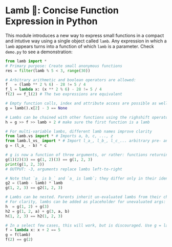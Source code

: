 # Lamb 🐑: Concise Function Expression in Python
This module introduces a new way to express small functions in a compact and intutive way using a single object called `lamb`. Any expression in which a `lamb` appears turns into a function of which `lamb` is a parameter. Check `demo.py` to see a demonstration:

```python
from lamb import *
# Primary purpose: Create small anonymous functions
res = filter(lamb % 5 < 3, range(30))

# Arbitrary arithmetic and boolean operators are allowed:
f   = (lamb ** 2 % 6) - 28 != 5 / 4
f_l = lambda x: (x ** 2 % 6) - 28 != 5 / 4
f(2) == f_l(2) # The two expressions are equivalent

# Empty function calls, index and attribute access are possible as well
g = lamb().x[2] - 3 == None

# Lambs can be chained with other functions using the righshift operator
h = g >> f >> lamb + 2 # make sure the first function is a lamb

# For multi-variable lambs, different lamb names improve clarity
from lamb.vs import * # Imports a, b, c, ..., z
from lamb.l_vs_ import * # Import l_a_, l_b_, l_c_... arbitrary pre- and postfixes are possible
g = (l_a_ - b) * c

# g is now a function of three arguments, or rather: functions returning functions, with one arg each (shoutout to Haskell)
g(1)(2)(3) == g(1, 2)(3) == g(1, 2, 3)
print(g(1, 2, 3))
# OUTPUT: -3, arguments replace lambs left-to-right

# Note that `a_ is b_` and `a_ is lamb`; they differ only in their identifier, so the following are equivalent:
g2 = (lamb - lamb) * lamb
g(1, 2, 3) == g2(1, 2, 3)

# Lambs can be nested. Parents inherit un-evaluated lambs from their children.
# For clarity, lambs can be added as placeholder for unevaluated args:
h  = g(1, 2) + g(3) 
h2 = g(1, 2, a) + g(3, a, b)
h(1, 2, 3) == h2(1, 2, 3)

# In a select few cases, this will work, but is discouraged. Use g = lamb >> f instead.
f = lambda x: x + 2 == 5
g = f(lamb)
f(2) == g(2)
```